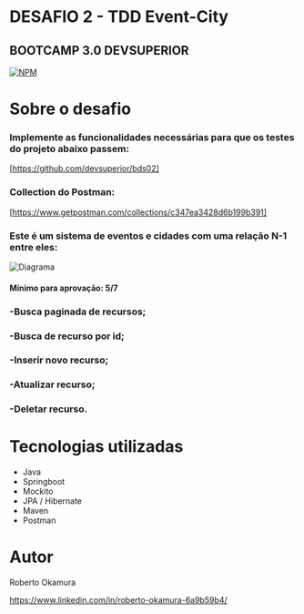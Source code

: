 # DESAFIO 2 - TDD Event-City

## BOOTCAMP 3.0 DEVSUPERIOR
[![NPM](https://img.shields.io/npm/l/react)](https://github.com/bob-okamura/TDD-event-city/blob/main/LICENCE)

# Sobre o desafio

### Implemente as funcionalidades necessárias para que os testes do projeto abaixo passem:
[https://github.com/devsuperior/bds02]

### Collection do Postman:
[https://www.getpostman.com/collections/c347ea3428d6b199b391]

### Este é um sistema de eventos e cidades com uma relação N-1 entre eles:
![Diagrama](https://user-images.githubusercontent.com/78389467/182003338-7078365f-0807-4fb5-a960-36d401713fd6.png)

#### Mínimo para aprovação: 5/7


### -Busca paginada de recursos;
### -Busca de recurso por id;
### -Inserir novo recurso;
### -Atualizar recurso;
### -Deletar recurso.

# Tecnologias utilizadas

- Java
- Springboot
- Mockito
- JPA / Hibernate
- Maven
- Postman

# Autor

Roberto Okamura

https://www.linkedin.com/in/roberto-okamura-6a9b59b4/
